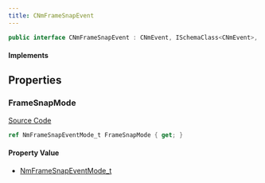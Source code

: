 ```yaml
---
title: CNmFrameSnapEvent
---
```


```csharp
public interface CNmFrameSnapEvent : CNmEvent, ISchemaClass<CNmEvent>, ISchemaClass<CNmFrameSnapEvent>, ISchemaField, ISchemaClass, INativeHandle
```

#### Implements

## Properties

### FrameSnapMode

[Source Code](https://github.com/swiftly-solution/swiftlys2/blob/beta/managed/src/SwiftlyS2.Generated/Schemas/Interfaces/CNmFrameSnapEvent.cs#L16)

```csharp
ref NmFrameSnapEventMode_t FrameSnapMode { get; }
```

#### Property Value

- [NmFrameSnapEventMode_t](/docs/api/shared/schemadefinitions/nmframesnapeventmode_t)

